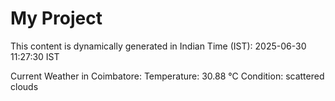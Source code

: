 # My Project

This content is dynamically generated in Indian Time (IST): 2025-06-30 11:27:30 IST


Current Weather in Coimbatore:
Temperature: 30.88 °C
Condition: scattered clouds
